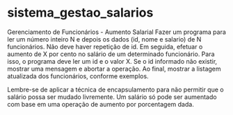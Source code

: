 # sistema_gestao_salarios
Gerenciamento de Funcionários - Aumento Salarial
Fazer um programa para ler um número inteiro N e depois os dados (id, nome e salario) de N funcionários. Não deve haver repetição de id.
Em seguida, efetuar o aumento de X por cento no salário de um determinado funcionário. Para isso, o programa deve ler um id e o valor X.
Se o id informado não existir, mostrar uma mensagem e abortar a operação. Ao final, mostrar a listagem atualizada dos funcionários, conforme exemplos.

Lembre-se de aplicar a técnica de encapsulamento para não permitir que o salário possa ser mudado livremente.
Um salário só pode ser aumentado com base em uma operação de aumento por porcentagem dada.
